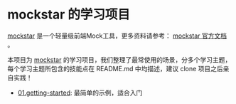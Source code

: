 # mockstar 的学习项目

[mockstar](https://github.com/mockstarjs/mockstar) 是一个轻量级前端Mock工具，更多资料请参考： [mockstar 官方文档](https://mockstarjs.github.io/mockstar/) 。


本项目为 [mockstar](https://github.com/mockstarjs/mockstar) 的学习项目，我们整理了最常使用的场景，分多个学习主题，每个学习主题所包含的技能点在 README.md 中均描述，建议 clone 项目之后亲自实践！

- [01.getting-started](./01.getting-started): 最简单的示例，适合入门


